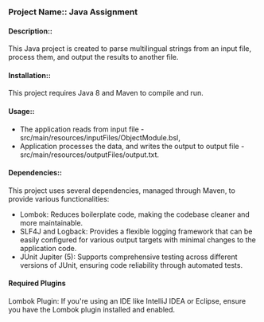 ### Project Name:: Java Assignment

#### Description::
This Java project is created to parse multilingual strings from an input file, process them, and output the results to another file.
#### Installation::
This project requires Java 8 and Maven to compile and run.

#### Usage::
- The application reads from input file - src/main/resources/inputFiles/ObjectModule.bsl,
- Application processes the data, and writes the output to output file - src/main/resources/outputFiles/output.txt.

#### Dependencies::

This project uses several dependencies, managed through Maven, to provide various functionalities:

- Lombok: Reduces boilerplate code, making the codebase cleaner and more maintainable.
- SLF4J and Logback: Provides a flexible logging framework that can be easily configured for various output targets with minimal changes to the application code.
- JUnit Jupiter (5): Supports comprehensive testing across different versions of JUnit, ensuring code reliability through automated tests.

#### Required Plugins
Lombok Plugin: If you're using an IDE like IntelliJ IDEA or Eclipse, ensure you have the Lombok plugin installed and enabled. 

